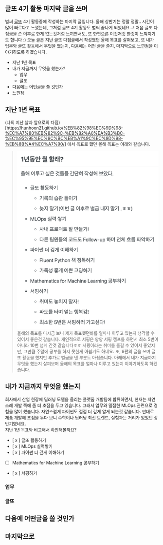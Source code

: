 ## 글또 4기 활동 마지막 글을 쓰며
벌써 [글또](https://www.notion.so/ac5b18a482fb4df497d4e8257ad4d516) 4기 활동중에 작성하는 마지막 글입니다. 올해 상반기는 정말 정말.. 시간이 많이 빠르다고 느꼈는데, 그처럼 글또 4기 활동도 벌써 끝나게 되었네요...! 처음 글또 다짐금을 쓴 이후로 한게 없는것처럼 느끼면서도, 또 한편으론 이것저것 한것이 느껴지기도 합니다 :) 오늘 글은 지난 글또 다짐글에서 작성했던 올해 목표를 살펴보고, 또 내가 업무와 글또 활동에서 무엇을 했는지, 다음에는 어떤 글을 쓸지, 마지막으로 느낀점을 이야기하도록 하겠습니다.
* 지난 1년 목표
* 내가 지금까지 무엇을 했는가?
  * 업무
  * 글또
* 다음에는 어떤글을 쓸 것인가
* 느낀점

## 지난 1년 목표
(나의 지난 날과 앞으로의 다짐)[https://hunhoon21.github.io/%EB%82%98%EC%9D%98-%EC%A7%80%EB%82%9C-%EB%82%A0%EA%B3%BC-%EC%95%9E%EC%9C%BC%EB%A1%9C%EC%9D%98-%EB%8B%A4%EC%A7%90/] 에서 목표로 했던 올해 목표는 아래와 같습니다.
> ![remember_1](../imgs/remember_1.jpg)
올해의 목표를 다시금 보니 제가 목표했던바를 얼마나 이루고 있는지 생각할 수 있어서 좋은것 같습니다. 개인적으로 서핑은 양양 서핑 캠프를 하면서 최소 5번이 아니라 10번 넘게 간것 같습니다ㅎㅎ 서핑이라는 취미를 즐길 수 있어서 좋았지만, 그만큼 주말에 공부를 하지 못한게 아쉽기도 하네요. 또, 9편의 글을 쓰며 글또 활동을 했지만 추가로 벌금을 낸 부분도 아쉽습니다. 아래에서 내가 지금까지 무엇을 했는지 살펴보며 올해의 목표를 얼마나 이루고 있는지 이야기하도록 하겠습니다.

## 내가 지금까지 무엇을 했는지
회사에서 산업 현장에 딥러닝 모델을 올리는 플랫폼 개발팀에 합류하면서, 현재는 자연스레 개발 쪽에 좀 더 초점을 두고 있습니다. 그래서 업무와 밀접한 MLOps 관련으로 경험을 많이 했습니다. 자연스럽게 파이썬도 점점 더 깊게 알게 되는것 같습니다. 반대로 제품 개발에 초점을 두다 보니 수학이나 딥러닝 최신 트렌드, 실험과는 거리가 있었던 상반기였네요.  
지난 1년 목표와 비교해서 확인해볼까요?
- [ x ] 글또 활동하기
- [ x ] MLOps 실력쌓기
- [ x ] 파이썬 더 깊게 이해하기
- [ ] Mathematics for Machine Learning 공부하기
- [ x ] 서핑하기


### 업무

### 글또

## 다음에 어떤글을 쓸 것인가

## 마지막으로
